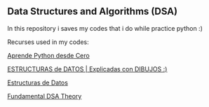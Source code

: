 ## Data Structures and Algorithms (DSA)
In this repository i saves my codes that i do while practice python :)

Recurses used in my codes:

[Aprende Python desde Cero](https://www.youtube.com/watch?v=numQzIgpOo0&list=PLDXvhsYB9YPydrapCVAkLI4TgrO2d7Eti&pp=0gcJCV8EOCosWNin)

[ESTRUCTURAS de DATOS | Explicadas con DIBUJOS :)](https://www.youtube.com/watch?v=XLAlSZCBRIQ&list=PLSHyccnBcXI8K_OAVHSMzLaO_fpGU9AkO)

[Estructuras de Datos](https://www.youtube.com/watch?v=Df-sgxGzyTg&list=PLfBtpqIBIz7rftekZzTw1DF8gIWetK8pH&index=1)

[Fundamental DSA Theory](https://www.youtube.com/watch?v=aWKEBEg55ps&list=PLKYEe2WisBTGq9T0wPulXz1otUsVeOGey&index=2)
